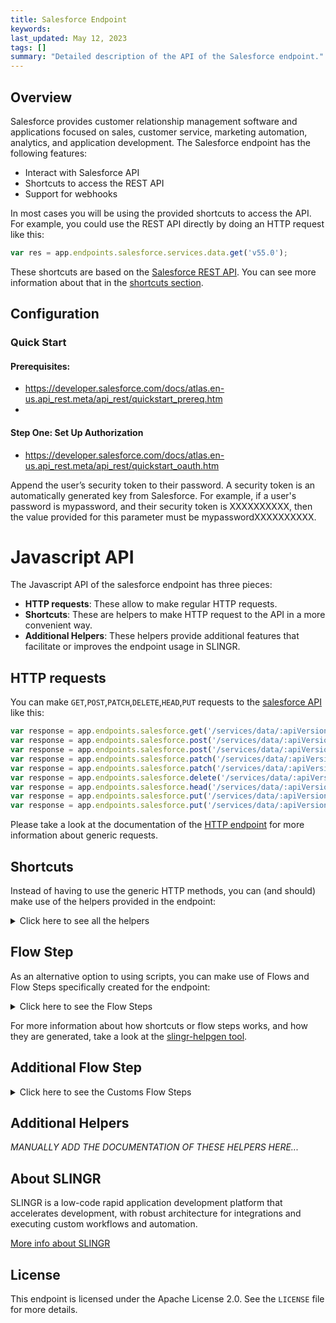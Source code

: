 ```yaml
---
title: Salesforce Endpoint
keywords: 
last_updated: May 12, 2023
tags: []
summary: "Detailed description of the API of the Salesforce endpoint."
---
```


## Overview

Salesforce provides customer relationship management software and applications focused on sales, customer service, marketing automation, analytics, and application development.
The Salesforce endpoint has the following features:

- Interact with Salesforce API
- Shortcuts to access the REST API
- Support for webhooks

In most cases you will be using the provided shortcuts to access the API. For example, you could use the REST API
directly by doing an HTTP request like this:

```js
var res = app.endpoints.salesforce.services.data.get('v55.0');
```

These shortcuts are based on the [Salesforce REST API](https://developer.salesforce.com/docs/atlas.en-us.api_rest.meta/api_rest/intro_rest.htm).
You can see more information about that in the [shortcuts section](#shortcuts).

## Configuration

### Quick Start

#### Prerequisites: 
- https://developer.salesforce.com/docs/atlas.en-us.api_rest.meta/api_rest/quickstart_prereq.htm
- 
#### Step One: Set Up Authorization
- https://developer.salesforce.com/docs/atlas.en-us.api_rest.meta/api_rest/quickstart_oauth.htm

Append the user’s security token to their password. A security token is an automatically generated key from Salesforce. For example, if a user's password is mypassword, and their security token is XXXXXXXXXX, then the value provided for this parameter must be mypasswordXXXXXXXXXX.

# Javascript API

The Javascript API of the salesforce endpoint has three pieces:

- **HTTP requests**: These allow to make regular HTTP requests.
- **Shortcuts**: These are helpers to make HTTP request to the API in a more convenient way.
- **Additional Helpers**: These helpers provide additional features that facilitate or improves the endpoint usage in SLINGR.

## HTTP requests
You can make `GET`,`POST`,`PATCH`,`DELETE`,`HEAD`,`PUT` requests to the [salesforce API](API_URL_HERE) like this:
```javascript
var response = app.endpoints.salesforce.get('/services/data/:apiVersion/knowledgeManagement/settings')
var response = app.endpoints.salesforce.post('/services/data/:apiVersion/localizedvalue/records/upsert', body)
var response = app.endpoints.salesforce.post('/services/data/:apiVersion/localizedvalue/records/upsert')
var response = app.endpoints.salesforce.patch('/services/data/:apiVersion/composite/sobjects', body)
var response = app.endpoints.salesforce.patch('/services/data/:apiVersion/composite/sobjects')
var response = app.endpoints.salesforce.delete('/services/data/:apiVersion/sobjects/OpportunityLineItem/:opportunityLineItemId/OpportunityLineItemSchedules')
var response = app.endpoints.salesforce.head('/services/data/:apiVersion/sobjects/:sObjectName/:fieldName/:fieldValue')
var response = app.endpoints.salesforce.put('/services/data/:apiVersion/sobjects/OpportunityLineItem/:opportunityLineItemId/OpportunityLineItemSchedules', body)
var response = app.endpoints.salesforce.put('/services/data/:apiVersion/sobjects/OpportunityLineItem/:opportunityLineItemId/OpportunityLineItemSchedules')
```

Please take a look at the documentation of the [HTTP endpoint](https://github.com/slingr-stack/http-endpoint#javascript-api)
for more information about generic requests.

## Shortcuts

Instead of having to use the generic HTTP methods, you can (and should) make use of the helpers provided in the endpoint:
<details>
    <summary>Click here to see all the helpers</summary>

<br>

* API URL: '/services/data'
* HTTP Method: 'GET'
* More info: https://developer.salesforce.com/docs/atlas.en-us.api_rest.meta/api_rest/resources_versions.htm
```javascript
app.endpoints.salesforce.services.data.get()
```
---
* API URL: '/services/data/:apiVersion'
* HTTP Method: 'GET'
* More info: https://developer.salesforce.com/docs/atlas.en-us.api_rest.meta/api_rest/resources_versions.htm
```javascript
app.endpoints.salesforce.services.data.get()
```
---
* API URL: '/services/data/:apiVersion/limits'
* HTTP Method: 'GET'
* More info: https://developer.salesforce.com/docs/atlas.en-us.api_rest.meta/api_rest/resources_limits.htm
```javascript
app.endpoints.salesforce.limits.get(apiVersion)
```
---
* API URL: '/services/data/:apiVersion/sobjects'
* HTTP Method: 'GET'
* More info: https://developer.salesforce.com/docs/atlas.en-us.api_rest.meta/api_rest/resources_describeGlobal.htm
```javascript
app.endpoints.salesforce.sobjects.get()
```
---
* API URL: '/services/data/:apiVersion/sobjects/:sObject'
* HTTP Method: 'GET'
* More info: https://developer.salesforce.com/docs/atlas.en-us.api_rest.meta/api_rest/resources_describeGlobal.htm
```javascript
app.endpoints.salesforce.sobjects.get(apiVersion)
```
---
* API URL: '/services/data/:apiVersion/sobjects/:sObject/:id'
* HTTP Method: 'GET'
* More info: https://developer.salesforce.com/docs/atlas.en-us.api_rest.meta/api_rest/resources_describeGlobal.htm
```javascript
app.endpoints.salesforce.sobjects.get(apiVersion, sObject)
```
---
* API URL: '/services/data/:apiVersion/sobjects/:sObjectName/:fieldName/:fieldValue'
* HTTP Method: 'GET'
* More info: https://developer.salesforce.com/docs/atlas.en-us.api_rest.meta/api_rest/resources_describeGlobal.htm
```javascript
app.endpoints.salesforce.sobjects.get(apiVersion, sObjectName, fieldName)
```
---
* API URL: '/services/data/:apiVersion/sobjects/:sObject/describe'
* HTTP Method: 'GET'
* More info: https://developer.salesforce.com/docs/atlas.en-us.api_rest.meta/api_rest/resources_sobject_describe.htm
```javascript
app.endpoints.salesforce.sobjects.describe.get(apiVersion, sObject)
```
---
* API URL: '/services/data/:apiVersion/sobjects/:sObject/deleted'
* HTTP Method: 'GET'
* More info: https://developer.salesforce.com/docs/atlas.en-us.api_rest.meta/api_rest/resources_getdeleted.htm
```javascript
app.endpoints.salesforce.sobjects.deleted.get(apiVersion, sObject)
```
---
* API URL: '/services/data/:apiVersion/sobjects/:sObject/updated'
* HTTP Method: 'GET'
* More info: https://developer.salesforce.com/docs/atlas.en-us.api_rest.meta/api_rest/resources_getupdated.htm
```javascript
app.endpoints.salesforce.sobjects.updated.get(apiVersion, sObject)
```
---
* API URL: '/services/data/:apiVersion/sobjects/:sObject/describe/namedLayouts/:layoutName'
* HTTP Method: 'GET'
* More info: https://developer.salesforce.com/docs/atlas.en-us.api_rest.meta/api_rest/resources_sobject_named_layouts.htm
```javascript
app.endpoints.salesforce.sobjects.describe.namedLayouts.get(apiVersion, sObject, layoutName)
```
---
* API URL: '/services/data/:apiVersion/sobjects/:sObject/describe/approvalLayouts'
* HTTP Method: 'GET'
* More info: https://developer.salesforce.com/docs/atlas.en-us.api_rest.meta/api_rest/resources_sobject_approvallayouts.htm
```javascript
app.endpoints.salesforce.sobjects.describe.approvalLayouts.get(apiVersion)
```
---
* API URL: '/services/data/:apiVersion/sobjects/:sObject/describe/approvalLayouts/:approvalProcessName'
* HTTP Method: 'GET'
* More info: https://developer.salesforce.com/docs/atlas.en-us.api_rest.meta/api_rest/resources_sobject_approvallayouts.htm
```javascript
app.endpoints.salesforce.sobjects.describe.approvalLayouts.get(apiVersion, sObject)
```
---
* API URL: '/services/data/:apiVersion/sobjects/:sObject/describe/compactLayouts'
* HTTP Method: 'GET'
* More info: https://developer.salesforce.com/docs/atlas.en-us.api_rest.meta/api_rest/resources_sobject_compactlayouts.htm
```javascript
app.endpoints.salesforce.sobjects.describe.compactLayouts.get(apiVersion, sObject)
```
---
* API URL: '/services/data/:apiVersion/sobjects/Global/describe/layouts'
* HTTP Method: 'GET'
* More info: https://developer.salesforce.com/docs/atlas.en-us.api_rest.meta/api_rest/resources_sobject_layouts.htm
```javascript
app.endpoints.salesforce.sobjects.Global.describe.layouts.get(apiVersion)
```
---
* API URL: '/services/data/:apiVersion/sobjects/Object/describe/layouts/:id'
* HTTP Method: 'GET'
* More info: https://developer.salesforce.com/docs/atlas.en-us.api_rest.meta/api_rest/resources_sobject_layouts.htm
```javascript
app.endpoints.salesforce.sobjects.Object.describe.layouts.get(apiVersion, id)
```
---
* API URL: '/services/data/:apiVersion/sobjects/PlatformAction'
* HTTP Method: 'GET'
* More info: https://developer.salesforce.com/docs/atlas.en-us.api_rest.meta/api_rest/resources_sobject_platformaction.htm
```javascript
app.endpoints.salesforce.sobjects.PlatformAction.get(apiVersion)
```
---
* API URL: '/services/data/:apiVersion/sobjects/:sObject/quickActions'
* HTTP Method: 'GET'
* More info: https://developer.salesforce.com/docs/atlas.en-us.api_rest.meta/api_rest/resources_sobject_quickactions.htm
```javascript
app.endpoints.salesforce.sobjects.quickActions.get(apiVersion)
```
---
* API URL: '/services/data/:apiVersion/sobjects/:sObject/quickActions/:actionName'
* HTTP Method: 'GET'
* More info: https://developer.salesforce.com/docs/atlas.en-us.api_rest.meta/api_rest/resources_sobject_quickactions.htm
```javascript
app.endpoints.salesforce.sobjects.quickActions.get(apiVersion, sObject)
```
---
* API URL: '/services/data/:apiVersion/sobjects/:sObject/quickActions/:actionName/describe'
* HTTP Method: 'GET'
* More info: https://developer.salesforce.com/docs/atlas.en-us.api_rest.meta/api_rest/resources_sobject_quickactions.htm
```javascript
app.endpoints.salesforce.sobjects.quickActions.describe.get(apiVersion, sObject, actionName)
```
---
* API URL: '/services/data/:apiVersion/sobjects/:sObject/quickActions/:actionName/defaultValues'
* HTTP Method: 'GET'
* More info: https://developer.salesforce.com/docs/atlas.en-us.api_rest.meta/api_rest/resources_sobject_quickactions.htm
```javascript
app.endpoints.salesforce.sobjects.quickActions.defaultValues.get(apiVersion, sObject)
```
---
* API URL: '/services/data/:apiVersion/sobjects/:sObject/quickActions/:actionName/defaultValues/:id'
* HTTP Method: 'GET'
* More info: https://developer.salesforce.com/docs/atlas.en-us.api_rest.meta/api_rest/resources_sobject_quickactions.htm
```javascript
app.endpoints.salesforce.sobjects.quickActions.defaultValues.get(apiVersion, sObject, actionName)
```
---
* API URL: '/services/data/:apiVersion/sobjects/:sObject/:id/richTextImageFields/:fieldName/:contentReferenceId'
* HTTP Method: 'GET'
* More info: https://developer.salesforce.com/docs/atlas.en-us.api_rest.meta/api_rest/resources_sobject_rich_text_image_get.htm
```javascript
app.endpoints.salesforce.sobjects.richTextImageFields.get(apiVersion, sObject, id, fieldName, contentReferenceId)
```
---
* API URL: '/services/data/:apiVersion/sobjects/User/:userId/password'
* HTTP Method: 'GET'
* More info: https://developer.salesforce.com/docs/atlas.en-us.api_rest.meta/api_rest/resources_sobject_user_password.htm
```javascript
app.endpoints.salesforce.sobjects.User.password.get(apiVersion, userId)
```
---
* API URL: '/services/data/:apiVersion/sobjects/SelfServiceUser/:selfServiceUserId/password'
* HTTP Method: 'GET'
* More info: https://developer.salesforce.com/docs/atlas.en-us.api_rest.meta/api_rest/resources_sobject_user_password.htm
```javascript
app.endpoints.salesforce.sobjects.SelfServiceUser.password.get(apiVersion, selfServiceUserId)
```
---
* API URL: '/services/data/:apiVersion/sobjects/:eventName/eventSchema'
* HTTP Method: 'GET'
* More info: https://developer.salesforce.com/docs/atlas.en-us.api_rest.meta/api_rest/resources_sobject_eventschema.htm
```javascript
app.endpoints.salesforce.sobjects.eventSchema.get(apiVersion, eventName)
```
---
* API URL: '/services/data/:apiVersion/event/eventSchema/:schemaId'
* HTTP Method: 'GET'
* More info: https://developer.salesforce.com/docs/atlas.en-us.api_rest.meta/api_rest/resources_event_eventschema.htm
```javascript
app.endpoints.salesforce.event.eventSchema.get(apiVersion, schemaId)
```
---
* API URL: '/services/data/:apiVersion/appMenu/AppSwitcher'
* HTTP Method: 'GET'
* More info: https://developer.salesforce.com/docs/atlas.en-us.api_rest.meta/api_rest/resources_appmenu.htm
```javascript
app.endpoints.salesforce.appMenu.AppSwitcher.get(apiVersion)
```
---
* API URL: '/services/data/:apiVersion/appMenu/Salesforce1'
* HTTP Method: 'GET'
* More info: https://developer.salesforce.com/docs/atlas.en-us.api_rest.meta/api_rest/resources_appmenu.htm
```javascript
app.endpoints.salesforce.appMenu.Salesforce1.get(apiVersion)
```
---
* API URL: '/services/data/:apiVersion/compactLayouts'
* HTTP Method: 'GET'
* More info: https://developer.salesforce.com/docs/atlas.en-us.api_rest.meta/api_rest/resources_compact_layouts.htm
```javascript
app.endpoints.salesforce.compactLayouts.get(apiVersion)
```
---
* API URL: '/services/data/:apiVersion/consent/action'
* HTTP Method: 'GET'
* More info: https://developer.salesforce.com/docs/atlas.en-us.api_rest.meta/api_rest/resources_consent.htm
```javascript
app.endpoints.salesforce.consent.action.get()
```
---
* API URL: '/services/data/:apiVersion/consent/action/:action'
* HTTP Method: 'GET'
* More info: https://developer.salesforce.com/docs/atlas.en-us.api_rest.meta/api_rest/resources_consent.htm
```javascript
app.endpoints.salesforce.consent.action.get(apiVersion)
```
---
* API URL: '/services/data/:apiVersion/consent/multiaction'
* HTTP Method: 'GET'
* More info: https://developer.salesforce.com/docs/atlas.en-us.api_rest.meta/api_rest/resources_consent.htm
```javascript
app.endpoints.salesforce.consent.multiaction.get(apiVersion)
```
---
* API URL: '/services/data/:apiVersion/support/embeddedservice/configuration/:embeddedServiceConfigDeveloperName'
* HTTP Method: 'GET'
* More info: https://developer.salesforce.com/docs/atlas.en-us.api_rest.meta/api_rest/resources_embeddedserviceconfigdescribe.htm
```javascript
app.endpoints.salesforce.support.embeddedservice.configuration.get(apiVersion, embeddedServiceConfigDeveloperName)
```
---
* API URL: '/services/data/:apiVersion/actions'
* HTTP Method: 'GET'
* More info: https://developer.salesforce.com/docs/atlas.en-us.api_rest.meta/api_rest/resources_actions_invocable.htm
```javascript
app.endpoints.salesforce.actions.get(apiVersion)
```
---
* API URL: '/services/data/:apiVersion/actions/standard'
* HTTP Method: 'GET'
* More info: https://developer.salesforce.com/docs/atlas.en-us.api_rest.meta/api_rest/resources_actions_invocable_standard.htm
```javascript
app.endpoints.salesforce.actions.standard.get()
```
---
* API URL: '/services/data/:apiVersion/actions/standard/:action'
* HTTP Method: 'GET'
* More info: https://developer.salesforce.com/docs/atlas.en-us.api_rest.meta/api_rest/resources_actions_invocable_standard.htm
```javascript
app.endpoints.salesforce.actions.standard.get(apiVersion)
```
---
* API URL: '/services/data/:apiVersion/actions/custom'
* HTTP Method: 'GET'
* More info: https://developer.salesforce.com/docs/atlas.en-us.api_rest.meta/api_rest/resources_actions_invocable_standard.htm
```javascript
app.endpoints.salesforce.actions.custom.get()
```
---
* API URL: '/services/data/:apiVersion/actions/custom/:action'
* HTTP Method: 'GET'
* More info: https://developer.salesforce.com/docs/atlas.en-us.api_rest.meta/api_rest/resources_actions_invocable_standard.htm
```javascript
app.endpoints.salesforce.actions.custom.get(apiVersion)
```
---
* API URL: '/services/data/:apiVersion/sobjects/:sobjectType/listviews/:queryLocator/describe'
* HTTP Method: 'GET'
* More info: https://developer.salesforce.com/docs/atlas.en-us.api_rest.meta/api_rest/resources_listviewdescribe.htm
```javascript
app.endpoints.salesforce.sobjects.listviews.describe.get(apiVersion, sobjectType, queryLocator)
```
---
* API URL: '/services/data/:apiVersion/sobjects/:sobjectType/listviews/:listViewID/results'
* HTTP Method: 'GET'
* More info: https://developer.salesforce.com/docs/atlas.en-us.api_rest.meta/api_rest/resources_listviewresults.htm
```javascript
app.endpoints.salesforce.sobjects.listviews.results.get(apiVersion, sobjectType, listViewID)
```
---
* API URL: '/services/data/:apiVersion/sobjects/:sobjectType/listviews'
* HTTP Method: 'GET'
* More info: https://developer.salesforce.com/docs/atlas.en-us.api_rest.meta/api_rest/resources_listviews.htm
```javascript
app.endpoints.salesforce.sobjects.listviews.get(apiVersion)
```
---
* API URL: '/services/data/:apiVersion/sobjects/:sobjectType/listviews/:listViewID'
* HTTP Method: 'GET'
* More info: https://developer.salesforce.com/docs/atlas.en-us.api_rest.meta/api_rest/resources_listviews.htm
```javascript
app.endpoints.salesforce.sobjects.listviews.get(apiVersion, sobjectType)
```
---
* API URL: '/services/data/:apiVersion/support'
* HTTP Method: 'GET'
* More info: https://developer.salesforce.com/docs/atlas.en-us.api_rest.meta/api_rest/resources_knowledge_support.htm
```javascript
app.endpoints.salesforce.support.get(apiVersion)
```
---
* API URL: '/services/data/:apiVersion/support/dataCategoryGroups'
* HTTP Method: 'GET'
* More info: https://developer.salesforce.com/docs/atlas.en-us.api_rest.meta/api_rest/resources_knowledge_support_dcgroups.htm
```javascript
app.endpoints.salesforce.support.dataCategoryGroups.get(apiVersion)
```
---
* API URL: '/services/data/:apiVersion/support/dataCategoryGroups/:group/dataCategories/:category'
* HTTP Method: 'GET'
* More info: https://developer.salesforce.com/docs/atlas.en-us.api_rest.meta/api_rest/resources_knowledge_support_dcdetail.htm
```javascript
app.endpoints.salesforce.support.dataCategoryGroups.dataCategories.get(apiVersion, group, category)
```
---
* API URL: '/services/data/:apiVersion/support/knowledgeArticles'
* HTTP Method: 'GET'
* More info: https://developer.salesforce.com/docs/atlas.en-us.api_rest.meta/api_rest/resources_knowledge_support_artlist.htm
```javascript
app.endpoints.salesforce.support.knowledgeArticles.get()
```
---
* API URL: '/services/data/:apiVersion/support/knowledgeArticles/:article'
* HTTP Method: 'GET'
* More info: https://developer.salesforce.com/docs/atlas.en-us.api_rest.meta/api_rest/resources_knowledge_support_artlist.htm
```javascript
app.endpoints.salesforce.support.knowledgeArticles.get(apiVersion)
```
---
* API URL: '/services/data/:apiVersion/parameterizedSearch'
* HTTP Method: 'GET'
* More info: https://developer.salesforce.com/docs/atlas.en-us.api_rest.meta/api_rest/resources_search_parameterized.htm
```javascript
app.endpoints.salesforce.parameterizedSearch.get(apiVersion)
```
---
* API URL: '/services/data/:apiVersion/consent/dsr/rtp/execute'
* HTTP Method: 'GET'
* More info: https://developer.salesforce.com/docs/atlas.en-us.api_rest.meta/api_rest/resources_portability.htm
```javascript
app.endpoints.salesforce.consent.dsr.rtp.execute.get(apiVersion)
```
---
* API URL: '/services/data/:apiVersion/process/approvals'
* HTTP Method: 'GET'
* More info: https://developer.salesforce.com/docs/atlas.en-us.api_rest.meta/api_rest/resources_process_approvals.htm
```javascript
app.endpoints.salesforce.process.approvals.get(apiVersion)
```
---
* API URL: '/services/data/:apiVersion/process/rules'
* HTTP Method: 'GET'
* More info: https://developer.salesforce.com/docs/atlas.en-us.api_rest.meta/api_rest/resources_process_rules.htm
```javascript
app.endpoints.salesforce.process.rules.get(apiVersion)
```
---
* API URL: '/services/data/:apiVersion/process/rules/sObjectName'
* HTTP Method: 'GET'
* More info: https://developer.salesforce.com/docs/atlas.en-us.api_rest.meta/api_rest/resources_process_rules.htm
```javascript
app.endpoints.salesforce.process.rules.sObjectName.get(apiVersion)
```
---
* API URL: '/services/data/:apiVersion/process/rules/sObjectName/workflowRuleId'
* HTTP Method: 'GET'
* More info: https://developer.salesforce.com/docs/atlas.en-us.api_rest.meta/api_rest/resources_process_rules.htm
```javascript
app.endpoints.salesforce.process.rules.sObjectName.workflowRuleId.get(apiVersion)
```
---
* API URL: '/services/data/:apiVersion/sobjects/OpportunityLineItem/:opportunityLineItemId/OpportunityLineItemSchedules'
* HTTP Method: 'GET'
* More info: https://developer.salesforce.com/docs/atlas.en-us.api_rest.meta/api_rest/resources_opportunitylineitemschedules.htm
```javascript
app.endpoints.salesforce.sobjects.OpportunityLineItem.OpportunityLineItemSchedules.get(apiVersion, opportunityLineItemId)
```
---
* API URL: '/services/data/:apiVersion/query/:query'
* HTTP Method: 'GET'
* More info: https://developer.salesforce.com/docs/atlas.en-us.api_rest.meta/api_rest/resources_query.htm
```javascript
app.endpoints.salesforce.query.get(apiVersion, query)
```
---
* API URL: '/services/data/:apiVersion/queryAll/:query'
* HTTP Method: 'GET'
* More info: https://developer.salesforce.com/docs/atlas.en-us.api_rest.meta/api_rest/resources_queryall.htm
```javascript
app.endpoints.salesforce.queryAll.get(apiVersion, query)
```
---
* API URL: '/services/data/:apiVersion/quickActions'
* HTTP Method: 'GET'
* More info: https://developer.salesforce.com/docs/atlas.en-us.api_rest.meta/api_rest/resources_quickactions.htm
```javascript
app.endpoints.salesforce.quickActions.get(apiVersion)
```
---
* API URL: '/services/data/:apiVersion/sobjects/:sobjectType/listviews/recent'
* HTTP Method: 'GET'
* More info: https://developer.salesforce.com/docs/atlas.en-us.api_rest.meta/api_rest/resources_recentlistviews.htm
```javascript
app.endpoints.salesforce.sobjects.listviews.recent.get(apiVersion, sobjectType)
```
---
* API URL: '/services/data/:apiVersion/recent'
* HTTP Method: 'GET'
* More info: https://developer.salesforce.com/docs/atlas.en-us.api_rest.meta/api_rest/resources_recent_items.htm
```javascript
app.endpoints.salesforce.recent.get(apiVersion)
```
---
* API URL: '/services/data/:apiVersion/limits/recordCount'
* HTTP Method: 'GET'
* More info: https://developer.salesforce.com/docs/atlas.en-us.api_rest.meta/api_rest/resources_record_count.htm
```javascript
app.endpoints.salesforce.limits.recordCount.get(apiVersion)
```
---
* API URL: '/services/data/:apiVersion/sobjects/relevantItems'
* HTTP Method: 'GET'
* More info: https://developer.salesforce.com/docs/atlas.en-us.api_rest.meta/api_rest/resources_relevant_items.htm
```javascript
app.endpoints.salesforce.sobjects.relevantItems.get(apiVersion)
```
---
* API URL: '/services/data/:apiVersion/knowledgeManagement/settings'
* HTTP Method: 'GET'
* More info: https://developer.salesforce.com/docs/atlas.en-us.api_rest.meta/api_rest/resources_knowledge_get_language.htm
```javascript
app.endpoints.salesforce.knowledgeManagement.settings.get(apiVersion)
```
---
* API URL: '/services/data/:apiVersion/search'
* HTTP Method: 'GET'
* More info: https://developer.salesforce.com/docs/atlas.en-us.api_rest.meta/api_rest/resources_search.htm
```javascript
app.endpoints.salesforce.search.get(apiVersion)
```
---
* API URL: '/services/data/:apiVersion/search/scopeOrder'
* HTTP Method: 'GET'
* More info: https://developer.salesforce.com/docs/atlas.en-us.api_rest.meta/api_rest/resources_search_scope_order.htm
```javascript
app.endpoints.salesforce.search.scopeOrder.get(apiVersion)
```
---
* API URL: '/services/data/:apiVersion/search/layout'
* HTTP Method: 'GET'
* More info: https://developer.salesforce.com/docs/atlas.en-us.api_rest.meta/api_rest/resources_search_layouts.htm
```javascript
app.endpoints.salesforce.search.layout.get(apiVersion)
```
---
* API URL: '/services/data/:apiVersion/sobjects/LightningToggleMetrics'
* HTTP Method: 'GET'
* More info: https://developer.salesforce.com/docs/atlas.en-us.api_rest.meta/api_rest/resources_lightning_togglemetrics.htm
```javascript
app.endpoints.salesforce.sobjects.LightningToggleMetrics.get(apiVersion)
```
---
* API URL: '/services/data/:apiVersion/sobjects/LightningUsageByAppTypeMetrics'
* HTTP Method: 'GET'
* More info: https://developer.salesforce.com/docs/atlas.en-us.api_rest.meta/api_rest/resources_lightning_usagebyapptypemetrics.htm
```javascript
app.endpoints.salesforce.sobjects.LightningUsageByAppTypeMetrics.get(apiVersion)
```
---
* API URL: '/services/data/:apiVersion/sobjects/LightningUsageByBrowserMetrics'
* HTTP Method: 'GET'
* More info: https://developer.salesforce.com/docs/atlas.en-us.api_rest.meta/api_rest/resources_lightning_usagebybrowsermetrics.htm
```javascript
app.endpoints.salesforce.sobjects.LightningUsageByBrowserMetrics.get(apiVersion)
```
---
* API URL: '/services/data/:apiVersion/sobjects/LightningUsageByPageMetrics'
* HTTP Method: 'GET'
* More info: https://developer.salesforce.com/docs/atlas.en-us.api_rest.meta/api_rest/resources_lightning_usagebypagemetrics.htm
```javascript
app.endpoints.salesforce.sobjects.LightningUsageByPageMetrics.get(apiVersion)
```
---
* API URL: '/services/data/:apiVersion/sobjects/LightningUsageByFlexiPageMetrics'
* HTTP Method: 'GET'
* More info: https://developer.salesforce.com/docs/atlas.en-us.api_rest.meta/api_rest/resources_lightning_usagebyflexipagemetrics.htm
```javascript
app.endpoints.salesforce.sobjects.LightningUsageByFlexiPageMetrics.get(apiVersion)
```
---
* API URL: '/services/data/:apiVersion/sobjects/LightningExitByPageMetrics'
* HTTP Method: 'GET'
* More info: https://developer.salesforce.com/docs/atlas.en-us.api_rest.meta/api_rest/resources_lightning_exitbypagemetrics.htm
```javascript
app.endpoints.salesforce.sobjects.LightningExitByPageMetrics.get(apiVersion)
```
---
* API URL: '/services/data/:apiVersion/scheduling'
* HTTP Method: 'GET'
* More info: https://developer.salesforce.com/docs/atlas.en-us.api_rest.meta/api_rest/requests_ls_scheduling.htm
```javascript
app.endpoints.salesforce.scheduling.get(apiVersion)
```
---
* API URL: '/services/data/:apiVersion/search/suggestions'
* HTTP Method: 'GET'
* More info: https://developer.salesforce.com/docs/atlas.en-us.api_rest.meta/api_rest/resources_search_suggest_records.htm
```javascript
app.endpoints.salesforce.search.suggestions.get(apiVersion)
```
---
* API URL: '/services/data/:apiVersion/search/suggestTitleMatches'
* HTTP Method: 'GET'
* More info: https://developer.salesforce.com/docs/atlas.en-us.api_rest.meta/api_rest/resources_search_suggest_title_matches.htm
```javascript
app.endpoints.salesforce.search.suggestTitleMatches.get(apiVersion)
```
---
* API URL: '/services/data/:apiVersion/search/suggestSearchQueries'
* HTTP Method: 'GET'
* More info: https://developer.salesforce.com/docs/atlas.en-us.api_rest.meta/api_rest/resources_search_suggest_queries.htm
```javascript
app.endpoints.salesforce.search.suggestSearchQueries.get(apiVersion)
```
---
* API URL: '/services/data/:apiVersion/localizedvalue/record/:developerName/:language'
* HTTP Method: 'GET'
* More info: https://developer.salesforce.com/docs/atlas.en-us.api_rest.meta/api_rest/request_survey_translate_view.htm
```javascript
app.endpoints.salesforce.localizedvalue.record.get(apiVersion, developerName, language)
```
---
* API URL: '/services/data/:apiVersion/theme'
* HTTP Method: 'GET'
* More info: https://developer.salesforce.com/docs/atlas.en-us.api_rest.meta/api_rest/resources_themes.htm
```javascript
app.endpoints.salesforce.theme.get(apiVersion)
```
---
* API URL: '/services/data/:apiVersion/composite'
* HTTP Method: 'GET'
* More info: https://developer.salesforce.com/docs/atlas.en-us.api_rest.meta/api_rest/resources_composite_composite_get.htm
```javascript
app.endpoints.salesforce.composite.get(apiVersion)
```
---
* API URL: '/services/data/:apiVersion/composite/sobjects/:sObjectName'
* HTTP Method: 'GET'
* More info: https://developer.salesforce.com/docs/atlas.en-us.api_rest.meta/api_rest/resources_composite_sobjects_collections_get.htm
```javascript
app.endpoints.salesforce.composite.sobjects.get(apiVersion, sObjectName)
```
---
* API URL: '/services/data/:apiVersion/sobjects/:sObject'
* HTTP Method: 'POST'
* More info: https://developer.salesforce.com/docs/atlas.en-us.api_rest.meta/api_rest/resources_sobject_basic_info_post.htm
```javascript
app.endpoints.salesforce.sobjects.post(apiVersion, sObject, body)
```
---
* API URL: '/services/data/:apiVersion/sobjects/:sObject/quickActions/:actionName'
* HTTP Method: 'POST'
* More info: https://developer.salesforce.com/docs/atlas.en-us.api_rest.meta/api_rest/resources_sobject_quickactions.htm
```javascript
app.endpoints.salesforce.sobjects.quickActions.post(apiVersion, sObject, actionName, body)
```
---
* API URL: '/services/data/:apiVersion/sobjects/User/:userId/password'
* HTTP Method: 'POST'
* More info: https://developer.salesforce.com/docs/atlas.en-us.api_rest.meta/api_rest/resources_sobject_user_password.htm
```javascript
app.endpoints.salesforce.sobjects.User.password.post(apiVersion, userId, body)
```
---
* API URL: '/services/data/:apiVersion/sobjects/SelfServiceUser/:selfServiceUserId/password'
* HTTP Method: 'POST'
* More info: https://developer.salesforce.com/docs/atlas.en-us.api_rest.meta/api_rest/resources_sobject_user_password.htm
```javascript
app.endpoints.salesforce.sobjects.SelfServiceUser.password.post(apiVersion, selfServiceUserId, body)
```
---
* API URL: '/services/data/:apiVersion/actions/:actions'
* HTTP Method: 'POST'
* More info: https://developer.salesforce.com/docs/atlas.en-us.api_rest.meta/api_rest/resources_actions_invocable.htm
```javascript
app.endpoints.salesforce.actions.post(apiVersion, actions, body)
```
---
* API URL: '/services/data/:apiVersion/actions/standard'
* HTTP Method: 'POST'
* More info: https://developer.salesforce.com/docs/atlas.en-us.api_rest.meta/api_rest/resources_actions_invocable_standard.htm
```javascript
app.endpoints.salesforce.actions.standard.post(body)
```
---
* API URL: '/services/data/:apiVersion/actions/standard/:action'
* HTTP Method: 'POST'
* More info: https://developer.salesforce.com/docs/atlas.en-us.api_rest.meta/api_rest/resources_actions_invocable_standard.htm
```javascript
app.endpoints.salesforce.actions.standard.post(apiVersion, body)
```
---
* API URL: '/services/data/:apiVersion/actions/custom'
* HTTP Method: 'POST'
* More info: https://developer.salesforce.com/docs/atlas.en-us.api_rest.meta/api_rest/resources_actions_invocable_standard.htm
```javascript
app.endpoints.salesforce.actions.custom.post(body)
```
---
* API URL: '/services/data/:apiVersion/actions/custom/:action'
* HTTP Method: 'POST'
* More info: https://developer.salesforce.com/docs/atlas.en-us.api_rest.meta/api_rest/resources_actions_invocable_standard.htm
```javascript
app.endpoints.salesforce.actions.custom.post(apiVersion, body)
```
---
* API URL: '/services/data/:apiVersion/parameterizedSearch'
* HTTP Method: 'POST'
* More info: https://developer.salesforce.com/docs/atlas.en-us.api_rest.meta/api_rest/resources_search_parameterized.htm
```javascript
app.endpoints.salesforce.parameterizedSearch.post(apiVersion, body)
```
---
* API URL: '/services/data/:apiVersion/consent/dsr/rtp/execute'
* HTTP Method: 'POST'
* More info: https://developer.salesforce.com/docs/atlas.en-us.api_rest.meta/api_rest/resources_portability.htm
```javascript
app.endpoints.salesforce.consent.dsr.rtp.execute.post(apiVersion, body)
```
---
* API URL: '/services/data/:apiVersion/process/approvals'
* HTTP Method: 'POST'
* More info: https://developer.salesforce.com/docs/atlas.en-us.api_rest.meta/api_rest/resources_process_approvals.htm
```javascript
app.endpoints.salesforce.process.approvals.post(apiVersion, body)
```
---
* API URL: '/services/data/:apiVersion/process/rules'
* HTTP Method: 'POST'
* More info: https://developer.salesforce.com/docs/atlas.en-us.api_rest.meta/api_rest/resources_process_rules.htm
```javascript
app.endpoints.salesforce.process.rules.post(apiVersion, body)
```
---
* API URL: '/services/data/:apiVersion/quickActions/:quickAction'
* HTTP Method: 'POST'
* More info: https://developer.salesforce.com/docs/atlas.en-us.api_rest.meta/api_rest/resources_quickactions.htm
```javascript
app.endpoints.salesforce.quickActions.post(apiVersion, quickAction, body)
```
---
* API URL: '/services/data/:apiVersion/scheduling/getAppointmentSlots'
* HTTP Method: 'POST'
* More info: https://developer.salesforce.com/docs/atlas.en-us.api_rest.meta/api_rest/requests_ls_getappointmentslots.htm
```javascript
app.endpoints.salesforce.scheduling.getAppointmentSlots.post(apiVersion, body)
```
---
* API URL: '/services/data/:apiVersion/scheduling/getAppointmentCandidates'
* HTTP Method: 'POST'
* More info: https://developer.salesforce.com/docs/atlas.en-us.api_rest.meta/api_rest/requests_ls_getappointmentcandidates.htm
```javascript
app.endpoints.salesforce.scheduling.getAppointmentCandidates.post(apiVersion, body)
```
---
* API URL: '/services/data/:apiVersion/localizedvalue/record/:developerName/:language'
* HTTP Method: 'POST'
* More info: https://developer.salesforce.com/docs/atlas.en-us.api_rest.meta/api_rest/request_survey_translate_add_change.htm
```javascript
app.endpoints.salesforce.localizedvalue.record.post(apiVersion, developerName, language, body)
```
---
* API URL: '/services/data/:apiVersion/localizedvalue/records/upsert'
* HTTP Method: 'POST'
* More info: https://developer.salesforce.com/docs/atlas.en-us.api_rest.meta/api_rest/request_survey_translate_add_change_multiple.htm
```javascript
app.endpoints.salesforce.localizedvalue.records.upsert.post(apiVersion, body)
```
---
* API URL: '/services/data/:apiVersion/localizedvalue/records/delete'
* HTTP Method: 'POST'
* More info: https://developer.salesforce.com/docs/atlas.en-us.api_rest.meta/api_rest/request_survey_translate_delete_multiple.htm
```javascript
app.endpoints.salesforce.localizedvalue.records.delete.post(apiVersion, body)
```
---
* API URL: '/services/data/:apiVersion/localizedvalue/records/get'
* HTTP Method: 'POST'
* More info: https://developer.salesforce.com/docs/atlas.en-us.api_rest.meta/api_rest/request_survey_translate_view_multiple.htm
```javascript
app.endpoints.salesforce.localizedvalue.records.get.post(apiVersion, body)
```
---
* API URL: '/services/data/:apiVersion/composite'
* HTTP Method: 'POST'
* More info: https://developer.salesforce.com/docs/atlas.en-us.api_rest.meta/api_rest/resources_composite_composite_post.htm
```javascript
app.endpoints.salesforce.composite.post(apiVersion, body)
```
---
* API URL: '/services/data/:apiVersion/composite/batch'
* HTTP Method: 'POST'
* More info: https://developer.salesforce.com/docs/atlas.en-us.api_rest.meta/api_rest/resources_composite_batch.htm
```javascript
app.endpoints.salesforce.composite.batch.post(apiVersion, body)
```
---
* API URL: '/services/data/:apiVersion/composite/tree/:sObjectName'
* HTTP Method: 'POST'
* More info: https://developer.salesforce.com/docs/atlas.en-us.api_rest.meta/api_rest/resources_composite_sobject_tree.htm
```javascript
app.endpoints.salesforce.composite.tree.post(apiVersion, sObjectName, body)
```
---
* API URL: '/services/data/:apiVersion/composite/sobjects'
* HTTP Method: 'POST'
* More info: https://developer.salesforce.com/docs/atlas.en-us.api_rest.meta/api_rest/resources_composite_sobjects_collections_create.htm
```javascript
app.endpoints.salesforce.composite.sobjects.post(apiVersion, body)
```
---
* API URL: '/services/data/:apiVersion/sobjects/:sObject/:id'
* HTTP Method: 'PATCH'
* More info: https://developer.salesforce.com/docs/atlas.en-us.api_rest.meta/api_rest/resources_sobject_get_patch.htm
```javascript
app.endpoints.salesforce.sobjects.patch(apiVersion, sObject, body)
```
---
* API URL: '/services/data/:apiVersion/sobjects/:sObjectName/:fieldName/:fieldValue'
* HTTP Method: 'PATCH'
* More info: https://developer.salesforce.com/docs/atlas.en-us.api_rest.meta/api_rest/resources_sobject_get_patch.htm
```javascript
app.endpoints.salesforce.sobjects.patch(apiVersion, sObjectName, fieldName, body)
```
---
* API URL: '/services/data/:apiVersion/consent/action/:action'
* HTTP Method: 'PATCH'
* More info: https://developer.salesforce.com/docs/atlas.en-us.api_rest.meta/api_rest/resources_consent_cdp_params.htm
```javascript
app.endpoints.salesforce.consent.action.patch(apiVersion, action, body)
```
---
* API URL: '/services/data/:apiVersion/composite/sobjects'
* HTTP Method: 'PATCH'
* More info: https://developer.salesforce.com/docs/atlas.en-us.api_rest.meta/api_rest/resources_composite_sobjects_collections_update.htm
```javascript
app.endpoints.salesforce.composite.sobjects.patch(body)
```
---
* API URL: '/services/data/:apiVersion/composite/sobjects/:sObjectName/:externalIdFieldName'
* HTTP Method: 'PATCH'
* More info: https://developer.salesforce.com/docs/atlas.en-us.api_rest.meta/api_rest/resources_composite_sobjects_collections_update.htm
```javascript
app.endpoints.salesforce.composite.sobjects.patch(apiVersion, sObjectName, body)
```
---
* API URL: '/services/data/:apiVersion/sobjects/:sObject/:id'
* HTTP Method: 'DELETE'
* More info: https://developer.salesforce.com/docs/atlas.en-us.api_rest.meta/api_rest/resources_sobject_get_delete.htm
```javascript
app.endpoints.salesforce.sobjects.delete(apiVersion, sObject)
```
---
* API URL: '/services/data/:apiVersion/sobjects/:sObjectName/:fieldName/:fieldValue'
* HTTP Method: 'DELETE'
* More info: https://developer.salesforce.com/docs/atlas.en-us.api_rest.meta/api_rest/resources_sobject_get_delete.htm
```javascript
app.endpoints.salesforce.sobjects.delete(apiVersion, sObjectName, fieldName)
```
---
* API URL: '/services/data/:apiVersion/sobjects/User/:userId/password'
* HTTP Method: 'DELETE'
* More info: https://developer.salesforce.com/docs/atlas.en-us.api_rest.meta/api_rest/resources_sobject_user_password.htm
```javascript
app.endpoints.salesforce.sobjects.User.password.delete(apiVersion, userId)
```
---
* API URL: '/services/data/:apiVersion/sobjects/SelfServiceUser/:selfServiceUserId/password'
* HTTP Method: 'DELETE'
* More info: https://developer.salesforce.com/docs/atlas.en-us.api_rest.meta/api_rest/resources_sobject_user_password.htm
```javascript
app.endpoints.salesforce.sobjects.SelfServiceUser.password.delete(apiVersion, selfServiceUserId)
```
---
* API URL: '/services/data/:apiVersion/sobjects/OpportunityLineItem/:opportunityLineItemId/OpportunityLineItemSchedules'
* HTTP Method: 'DELETE'
* More info: https://developer.salesforce.com/docs/atlas.en-us.api_rest.meta/api_rest/resources_opportunitylineitemschedules.htm
```javascript
app.endpoints.salesforce.sobjects.OpportunityLineItem.OpportunityLineItemSchedules.delete(apiVersion, opportunityLineItemId)
```
---
* API URL: '/services/data/:apiVersion/localizedvalue/record/:developerName/:language'
* HTTP Method: 'DELETE'
* More info: https://developer.salesforce.com/docs/atlas.en-us.api_rest.meta/api_rest/request_survey_translate_delete.htm
```javascript
app.endpoints.salesforce.localizedvalue.record.delete(apiVersion, developerName, language)
```
---
* API URL: '/services/data/:apiVersion/composite/sobjects'
* HTTP Method: 'DELETE'
* More info: https://developer.salesforce.com/docs/atlas.en-us.api_rest.meta/api_rest/resources_composite_sobjects_collections_delete.htm
```javascript
app.endpoints.salesforce.composite.sobjects.delete(apiVersion)
```
---
* API URL: '/services/data/:apiVersion/sobjects/:sObjectName/:fieldName/:fieldValue'
* HTTP Method: 'HEAD'
* More info: https://developer.salesforce.com/docs/atlas.en-us.api_rest.meta/api_rest/resources_sobject_upsert_head.htm
```javascript
app.endpoints.salesforce.sobjects.head(apiVersion, sObjectName, fieldName, fieldValue)
```
---
* API URL: '/services/data/:apiVersion/sobjects/OpportunityLineItem/:opportunityLineItemId/OpportunityLineItemSchedules'
* HTTP Method: 'PUT'
* More info: https://developer.salesforce.com/docs/atlas.en-us.api_rest.meta/api_rest/resources_opportunitylineitemschedules.htm
```javascript
app.endpoints.salesforce.sobjects.OpportunityLineItem.OpportunityLineItemSchedules.put(apiVersion, opportunityLineItemId, body)
```
---

</details>

## Flow Step

As an alternative option to using scripts, you can make use of Flows and Flow Steps specifically created for the endpoint:
<details>
    <summary>Click here to see the Flow Steps</summary>

<br>



### Generic Flow Step

Generic flow step for full use of the entire endpoint and its services.

<h3>Inputs</h3>

<table>
    <thead>
    <tr>
        <th>Label</th>
        <th>Type</th>
        <th>Required</th>
        <th>Default</th>
        <th>Visibility</th>
        <th>Description</th>
    </tr>
    </thead>
    <tbody>
    <tr>
        <td>URL (Method)</td>
        <td>choice</td>
        <td>yes</td>
        <td> - </td>
        <td>Always</td>
        <td>
            This is the http method to be used against the endpoint. <br>
            Possible values are: <br>
            <i><strong>GET,POST,PATCH,DELETE,HEAD,PUT</strong></i>
        </td>
    </tr>
    <tr>
        <td>URL (Path)</td>
        <td>choice</td>
        <td>yes</td>
        <td> - </td>
        <td>Always</td>
        <td>
            The url to which this endpoint will send the request. This is the exact service to which the http request will be made. <br>
            Possible values are: <br>
            <i><strong>/services/data<br>/services/data/{apiVersion}<br>/services/data/{apiVersion}/limits<br>/services/data/{apiVersion}/sobjects<br>/services/data/{apiVersion}/sobjects/{sObject}<br>/services/data/{apiVersion}/sobjects/{sObject}/{id}<br>/services/data/{apiVersion}/sobjects/{sObjectName}/{fieldName}/{fieldValue}<br>/services/data/{apiVersion}/sobjects/{sObject}/describe<br>/services/data/{apiVersion}/sobjects/{sObject}/deleted<br>/services/data/{apiVersion}/sobjects/{sObject}/updated<br>/services/data/{apiVersion}/sobjects/{sObject}/describe/namedLayouts/{layoutName}<br>/services/data/{apiVersion}/sobjects/{sObject}/describe/approvalLayouts<br>/services/data/{apiVersion}/sobjects/{sObject}/describe/approvalLayouts/{approvalProcessName}<br>/services/data/{apiVersion}/sobjects/{sObject}/describe/compactLayouts<br>/services/data/{apiVersion}/sobjects/Global/describe/layouts<br>/services/data/{apiVersion}/sobjects/Object/describe/layouts/{id}<br>/services/data/{apiVersion}/sobjects/PlatformAction<br>/services/data/{apiVersion}/sobjects/{sObject}/quickActions<br>/services/data/{apiVersion}/sobjects/{sObject}/quickActions/{actionName}<br>/services/data/{apiVersion}/sobjects/{sObject}/quickActions/{actionName}/describe<br>/services/data/{apiVersion}/sobjects/{sObject}/quickActions/{actionName}/defaultValues<br>/services/data/{apiVersion}/sobjects/{sObject}/quickActions/{actionName}/defaultValues/{id}<br>/services/data/{apiVersion}/sobjects/{sObject}/{id}/richTextImageFields/{fieldName}/{contentReferenceId}<br>/services/data/{apiVersion}/sobjects/User/{userId}/password<br>/services/data/{apiVersion}/sobjects/SelfServiceUser/{selfServiceUserId}/password<br>/services/data/{apiVersion}/sobjects/{eventName}/eventSchema<br>/services/data/{apiVersion}/event/eventSchema/{schemaId}<br>/services/data/{apiVersion}/appMenu/AppSwitcher<br>/services/data/{apiVersion}/appMenu/Salesforce1<br>/services/data/{apiVersion}/compactLayouts<br>/services/data/{apiVersion}/consent/action<br>/services/data/{apiVersion}/consent/action/{action}<br>/services/data/{apiVersion}/consent/multiaction<br>/services/data/{apiVersion}/support/embeddedservice/configuration/{embeddedServiceConfigDeveloperName}<br>/services/data/{apiVersion}/actions<br>/services/data/{apiVersion}/actions/standard<br>/services/data/{apiVersion}/actions/standard/{action}<br>/services/data/{apiVersion}/actions/custom<br>/services/data/{apiVersion}/actions/custom/{action}<br>/services/data/{apiVersion}/sobjects/{sobjectType}/listviews/{queryLocator}/describe<br>/services/data/{apiVersion}/sobjects/{sobjectType}/listviews/{listViewID}/results<br>/services/data/{apiVersion}/sobjects/{sobjectType}/listviews<br>/services/data/{apiVersion}/sobjects/{sobjectType}/listviews/{listViewID}<br>/services/data/{apiVersion}/support<br>/services/data/{apiVersion}/support/dataCategoryGroups<br>/services/data/{apiVersion}/support/dataCategoryGroups/{group}/dataCategories/{category}<br>/services/data/{apiVersion}/support/knowledgeArticles<br>/services/data/{apiVersion}/support/knowledgeArticles/{article}<br>/services/data/{apiVersion}/parameterizedSearch<br>/services/data/{apiVersion}/consent/dsr/rtp/execute<br>/services/data/{apiVersion}/process/approvals<br>/services/data/{apiVersion}/process/rules<br>/services/data/{apiVersion}/process/rules/sObjectName<br>/services/data/{apiVersion}/process/rules/sObjectName/workflowRuleId<br>/services/data/{apiVersion}/sobjects/OpportunityLineItem/{opportunityLineItemId}/OpportunityLineItemSchedules<br>/services/data/{apiVersion}/query/{query}<br>/services/data/{apiVersion}/queryAll/{query}<br>/services/data/{apiVersion}/quickActions<br>/services/data/{apiVersion}/sobjects/{sobjectType}/listviews/recent<br>/services/data/{apiVersion}/recent<br>/services/data/{apiVersion}/limits/recordCount<br>/services/data/{apiVersion}/sobjects/relevantItems<br>/services/data/{apiVersion}/knowledgeManagement/settings<br>/services/data/{apiVersion}/search<br>/services/data/{apiVersion}/search/scopeOrder<br>/services/data/{apiVersion}/search/layout<br>/services/data/{apiVersion}/sobjects/LightningToggleMetrics<br>/services/data/{apiVersion}/sobjects/LightningUsageByAppTypeMetrics<br>/services/data/{apiVersion}/sobjects/LightningUsageByBrowserMetrics<br>/services/data/{apiVersion}/sobjects/LightningUsageByPageMetrics<br>/services/data/{apiVersion}/sobjects/LightningUsageByFlexiPageMetrics<br>/services/data/{apiVersion}/sobjects/LightningExitByPageMetrics<br>/services/data/{apiVersion}/scheduling<br>/services/data/{apiVersion}/search/suggestions<br>/services/data/{apiVersion}/search/suggestTitleMatches<br>/services/data/{apiVersion}/search/suggestSearchQueries<br>/services/data/{apiVersion}/localizedvalue/record/{developerName}/{language}<br>/services/data/{apiVersion}/theme<br>/services/data/{apiVersion}/composite<br>/services/data/{apiVersion}/composite/sobjects/{sObjectName}<br>/services/data/{apiVersion}/sobjects/{sObject}<br>/services/data/{apiVersion}/sobjects/{sObject}/quickActions/{actionName}<br>/services/data/{apiVersion}/sobjects/User/{userId}/password<br>/services/data/{apiVersion}/sobjects/SelfServiceUser/{selfServiceUserId}/password<br>/services/data/{apiVersion}/actions/{actions}<br>/services/data/{apiVersion}/actions/standard<br>/services/data/{apiVersion}/actions/standard/{action}<br>/services/data/{apiVersion}/actions/custom<br>/services/data/{apiVersion}/actions/custom/{action}<br>/services/data/{apiVersion}/parameterizedSearch<br>/services/data/{apiVersion}/consent/dsr/rtp/execute<br>/services/data/{apiVersion}/process/approvals<br>/services/data/{apiVersion}/process/rules<br>/services/data/{apiVersion}/quickActions/{quickAction}<br>/services/data/{apiVersion}/scheduling/getAppointmentSlots<br>/services/data/{apiVersion}/scheduling/getAppointmentCandidates<br>/services/data/{apiVersion}/localizedvalue/record/{developerName}/{language}<br>/services/data/{apiVersion}/localizedvalue/records/upsert<br>/services/data/{apiVersion}/localizedvalue/records/delete<br>/services/data/{apiVersion}/localizedvalue/records/get<br>/services/data/{apiVersion}/composite<br>/services/data/{apiVersion}/composite/batch<br>/services/data/{apiVersion}/composite/tree/{sObjectName}<br>/services/data/{apiVersion}/composite/sobjects<br>/services/data/{apiVersion}/sobjects/{sObject}/{id}<br>/services/data/{apiVersion}/sobjects/{sObjectName}/{fieldName}/{fieldValue}<br>/services/data/{apiVersion}/consent/action/{action}<br>/services/data/{apiVersion}/composite/sobjects<br>/services/data/{apiVersion}/composite/sobjects/{sObjectName}/{externalIdFieldName}<br>/services/data/{apiVersion}/sobjects/{sObject}/{id}<br>/services/data/{apiVersion}/sobjects/{sObjectName}/{fieldName}/{fieldValue}<br>/services/data/{apiVersion}/sobjects/User/{userId}/password<br>/services/data/{apiVersion}/sobjects/SelfServiceUser/{selfServiceUserId}/password<br>/services/data/{apiVersion}/sobjects/OpportunityLineItem/{opportunityLineItemId}/OpportunityLineItemSchedules<br>/services/data/{apiVersion}/localizedvalue/record/{developerName}/{language}<br>/services/data/{apiVersion}/composite/sobjects<br>/services/data/{apiVersion}/sobjects/{sObjectName}/{fieldName}/{fieldValue}<br>/services/data/{apiVersion}/sobjects/OpportunityLineItem/{opportunityLineItemId}/OpportunityLineItemSchedules<br></strong></i>
        </td>
    </tr>
    <tr>
        <td>Headers</td>
        <td>keyValue</td>
        <td>no</td>
        <td> - </td>
        <td>Always</td>
        <td>
            Used when you want to have a custom http header for the request.
        </td>
    </tr>
    <tr>
        <td>Query Params</td>
        <td>keyValue</td>
        <td>no</td>
        <td> - </td>
        <td>Always</td>
        <td>
            Used when you want to have a custom query params for the http call.
        </td>
    </tr>
    <tr>
        <td>Body</td>
        <td>json</td>
        <td>no</td>
        <td> - </td>
        <td>Always</td>
        <td>
            A payload of data can be sent to the server in the body of the request.
        </td>
    </tr>
    <tr>
        <td>Override Settings</td>
        <td>boolean</td>
        <td>no</td>
        <td> false </td>
        <td>Always</td>
        <td></td>
    </tr>
    <tr>
        <td>Follow Redirect</td>
        <td>boolean</td>
        <td>no</td>
        <td> false </td>
        <td> overrideSettings </td>
        <td>Indicates that the resource has to be downloaded into a file instead of returning it in the response.</td>
    </tr>
    <tr>
        <td>Download</td>
        <td>boolean</td>
        <td>no</td>
        <td> false </td>
        <td> overrideSettings </td>
        <td>If true the method won't return until the file has been downloaded, and it will return all the information of the file.</td>
    </tr>
    <tr>
        <td>File name</td>
        <td>text</td>
        <td>no</td>
        <td></td>
        <td> overrideSettings </td>
        <td>If provided, the file will be stored with this name. If empty the file name will be calculated from the URL.</td>
    </tr>
    <tr>
        <td>Full response</td>
        <td> boolean </td>
        <td>no</td>
        <td> false </td>
        <td> overrideSettings </td>
        <td>Include extended information about response</td>
    </tr>
    <tr>
        <td>Connection Timeout</td>
        <td> number </td>
        <td>no</td>
        <td> 5000 </td>
        <td> overrideSettings </td>
        <td>Connect timeout interval, in milliseconds (0 = infinity).</td>
    </tr>
    <tr>
        <td>Read Timeout</td>
        <td> number </td>
        <td>no</td>
        <td> 60000 </td>
        <td> overrideSettings </td>
        <td>Read timeout interval, in milliseconds (0 = infinity).</td>
    </tr>
    </tbody>
</table>

<h3>Outputs</h3>

<table>
    <thead>
    <tr>
        <th>Name</th>
        <th>Type</th>
        <th>Description</th>
    </tr>
    </thead>
    <tbody>
    <tr>
        <td>response</td>
        <td>object</td>
        <td>
            Object resulting from the response to the endpoint call.
        </td>
    </tr>
    </tbody>
</table>


</details>

For more information about how shortcuts or flow steps works, and how they are generated, take a look at the [slingr-helpgen tool](https://github.com/slingr-stack/slingr-helpgen).

## Additional Flow Step


<details>
    <summary>Click here to see the Customs Flow Steps</summary>

<br>



### List Available REST API Versions

Use the Versions resource to list summary information about each REST API version currently available, including the version, label, and a link to each version's root. You don’t need authentication to retrieve the list of versions.

<h3>Outputs</h3>

<table>
    <thead>
    <tr>
        <th>Name</th>
        <th>Type</th>
        <th>Description</th>
    </tr>
    </thead>
    <tbody>
    <tr>
        <td>response</td>
        <td>object</td>
        <td>
            Object resulting from the response to the endpoint call.
        </td>
    </tr>
    </tbody>
</table>


### Get a List of Objects

Used to list the objects available in your org and available to the logged-in user. This resource also returns the org encoding, as well as maximum batch size permitted in queries.

<h3>Inputs</h3>

<table>
    <thead>
    <tr>
        <th>Label</th>
        <th>Type</th>
        <th>Required</th>
        <th>Default</th>
        <th>Visibility</th>
        <th>Description</th>
    </tr>
    </thead>
    <tbody>
    <tr>
        <td>API Version</td>
        <td> text </td>
        <td> yes </td>
        <td> v1 </td>
        <td> Always </td>
        <td> The version of the API of Salesforce that contains objects with metadata.</td>
    </tr>
    </tbody>
</table>

<h3>Outputs</h3>

<table>
    <thead>
    <tr>
        <th>Name</th>
        <th>Type</th>
        <th>Description</th>
    </tr>
    </thead>
    <tbody>
    <tr>
        <td>response</td>
        <td>object</td>
        <td>
            Object resulting from the response to the endpoint call.
        </td>
    </tr>
    </tbody>
</table>


</details>

## Additional Helpers
*MANUALLY ADD THE DOCUMENTATION OF THESE HELPERS HERE...*


## About SLINGR

SLINGR is a low-code rapid application development platform that accelerates development, with robust architecture for integrations and executing custom workflows and automation.

[More info about SLINGR](https://slingr.io)

## License

This endpoint is licensed under the Apache License 2.0. See the `LICENSE` file for more details.
